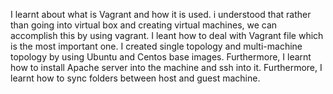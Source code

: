 I learnt about what is Vagrant and how it is used. i understood that rather than going into virtual box and creating virtual machines, we can accomplish this by using vagrant. I leant how to deal with Vagrant file which is the most important one. I created single topology and multi-machine topology by using Ubuntu and Centos base images. Furthermore, I learnt how to install Apache server into the machine and ssh into it. Furthermore, I learnt how to sync folders between host and guest machine.
